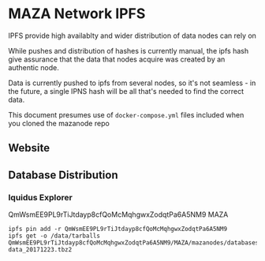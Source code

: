 # MAZA Network IPFS 
IPFS provide high availablty and wider distribution of data nodes can rely on 

While pushes and distribution of hashes is currently manual, the ipfs hash give assurance that the data that nodes acquire
was created by an authentic node. 

Data is currently pushed to ipfs from several nodes, so it's not seamless - in the future, a single IPNS hash will be 
all that's needed to find the correct data. 

This document presumes use of ```docker-compose.yml``` files included when you cloned the mazanode repo

## Website

## Database Distribution

### Iquidus Explorer 
QmWsmEE9PL9rTiJtdayp8cfQoMcMqhgwxZodqtPa6A5NM9 MAZA

 ```
 ipfs pin add -r QmWsmEE9PL9rTiJtdayp8cfQoMcMqhgwxZodqtPa6A5NM9
 ipfs get -o /data/tarballs QmWsmEE9PL9rTiJtdayp8cfQoMcMqhgwxZodqtPa6A5NM9/MAZA/mazanodes/databases/mongodb-data_20171223.tbz2
 ```
